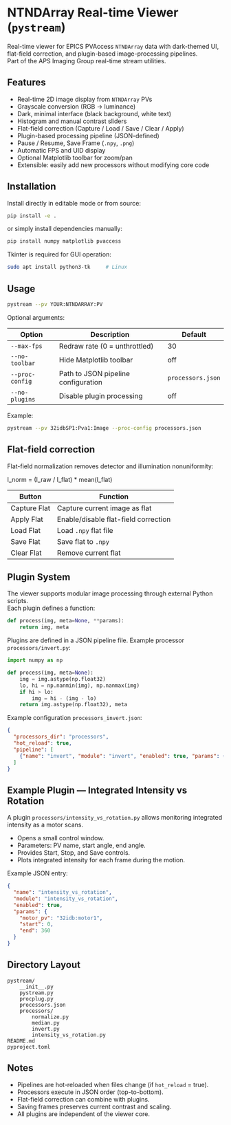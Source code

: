 # NTNDArray Real-time Viewer (`pystream`)

Real-time viewer for EPICS PVAccess `NTNDArray` data with dark-themed UI, flat-field correction, and plugin-based image-processing pipelines.  
Part of the APS Imaging Group real-time stream utilities.

## Features

- Real-time 2D image display from `NTNDArray` PVs  
- Grayscale conversion (RGB → luminance)  
- Dark, minimal interface (black background, white text)  
- Histogram and manual contrast sliders  
- Flat-field correction (Capture / Load / Save / Clear / Apply)  
- Plugin-based processing pipeline (JSON-defined)  
- Pause / Resume, Save Frame (`.npy`, `.png`)  
- Automatic FPS and UID display  
- Optional Matplotlib toolbar for zoom/pan  
- Extensible: easily add new processors without modifying core code

## Installation

Install directly in editable mode or from source:

```bash
pip install -e .
```

or simply install dependencies manually:

```bash
pip install numpy matplotlib pvaccess
```

Tkinter is required for GUI operation:
```bash
sudo apt install python3-tk     # Linux
```

## Usage

```bash
pystream --pv YOUR:NTNDARRAY:PV
```

Optional arguments:

| Option | Description | Default |
|---------|-------------|----------|
| `--max-fps` | Redraw rate (0 = unthrottled) | 30 |
| `--no-toolbar` | Hide Matplotlib toolbar | off |
| `--proc-config` | Path to JSON pipeline configuration | `processors.json` |
| `--no-plugins` | Disable plugin processing | off |

Example:
```bash
pystream --pv 32idbSP1:Pva1:Image --proc-config processors.json
```

## Flat-field correction

Flat-field normalization removes detector and illumination nonuniformity:

I_norm = (I_raw / I_flat) * mean(I_flat)

| Button | Function |
|---------|-----------|
| Capture Flat | Capture current image as flat |
| Apply Flat | Enable/disable flat-field correction |
| Load Flat | Load `.npy` flat file |
| Save Flat | Save flat to `.npy` |
| Clear Flat | Remove current flat |

## Plugin System

The viewer supports modular image processing through external Python scripts.  
Each plugin defines a function:

```python
def process(img, meta=None, **params):
    return img, meta
```

Plugins are defined in a JSON pipeline file. Example processor `processors/invert.py`:

```python
import numpy as np

def process(img, meta=None):
    img = img.astype(np.float32)
    lo, hi = np.nanmin(img), np.nanmax(img)
    if hi > lo:
        img = hi - (img - lo)
    return img.astype(np.float32), meta
```

Example configuration `processors_invert.json`:

```json
{
  "processors_dir": "processors",
  "hot_reload": true,
  "pipeline": [
    {"name": "invert", "module": "invert", "enabled": true, "params": {}}
  ]
}
```

## Example Plugin — Integrated Intensity vs Rotation

A plugin `processors/intensity_vs_rotation.py` allows monitoring integrated intensity as a motor scans.

- Opens a small control window.  
- Parameters: PV name, start angle, end angle.  
- Provides Start, Stop, and Save controls.  
- Plots integrated intensity for each frame during the motion.  

Example JSON entry:

```json
{
  "name": "intensity_vs_rotation",
  "module": "intensity_vs_rotation",
  "enabled": true,
  "params": {
    "motor_pv": "32idb:motor1",
    "start": 0,
    "end": 360
  }
}
```

## Directory Layout

```
pystream/
    __init__.py
    pystream.py
    procplug.py
    processors.json
    processors/
        normalize.py
        median.py
        invert.py
        intensity_vs_rotation.py
README.md
pyproject.toml
```

## Notes

- Pipelines are hot-reloaded when files change (if `hot_reload` = true).  
- Processors execute in JSON order (top-to-bottom).  
- Flat-field correction can combine with plugins.  
- Saving frames preserves current contrast and scaling.  
- All plugins are independent of the viewer core.
